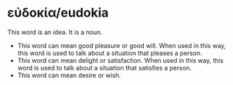# εὐδοκία/eudokia
This word is an idea. It is a noun.

* This word can mean good pleasure or good will. When used in this way, this word is used to talk about a situation that pleases a person.
* This word can mean delight or satisfaction. When used in this way, this word is used to talk about a situation that satisfies a person.
* This word can mean desire or wish. 
